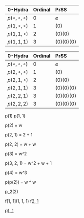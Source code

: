 | 0-Hydra      | Ordinal | PrSS          | 
|:-------------|:--------|:--------------|
| $p(∘, ∘, ∘)$ | $0$     | $\varnothing$ |
| $p(1, ∘, ∘)$ | $1$     | $(0)$         |
| $p(1, 1, ∘)$ | $2$     | $(0)(0)$      |
| $p(1, 1, 1)$ | $3$     | $(0)(0)(0)$   |

| 0-Hydra      | Ordinal | PrSS          | 
|:-------------|:--------|:--------------|
| $p(∘, ∘, ∘)$ | $0$     | $\varnothing$ |
| $p(2, ∘, ∘)$ | $1$     | $(0)$         |
| $p(2, 1, ∘)$ | $2$     | $(0)(0)$      |
| $p(2, 1, 1)$ | $3$     | $(0)(0)(0)$   |
| $p(2, 2, 1)$ | $3$     | $(0)(0)(0)$   |
| $p(2, 2, 2)$ | $3$     | $(0)(0)(0)$   |

p(1)
p(1, 1)

p(2) = w

p(2, 1) = 2 + 1

p(2, 2) = w + w

p(3) = w^2

p(3, 2, 1) = w^2 + w + 1

p(4) = w^3

p(p(2)) = w ^ w

p_2(2)

f[1, 1](1, 1, 1)
f[2, 1](0)

p[1, 1](1)